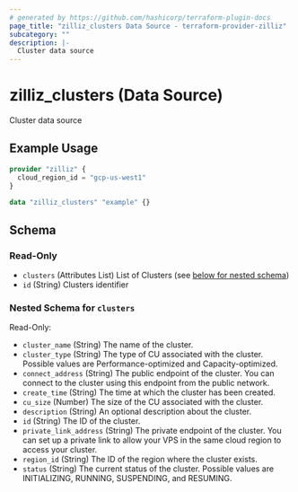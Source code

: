 ```yaml
---
# generated by https://github.com/hashicorp/terraform-plugin-docs
page_title: "zilliz_clusters Data Source - terraform-provider-zilliz"
subcategory: ""
description: |-
  Cluster data source
---
```


# zilliz_clusters (Data Source)

Cluster data source

## Example Usage

```terraform
provider "zilliz" {
  cloud_region_id = "gcp-us-west1"
}

data "zilliz_clusters" "example" {}
```

<!-- schema generated by tfplugindocs -->
## Schema

### Read-Only

- `clusters` (Attributes List) List of Clusters (see [below for nested schema](#nestedatt--clusters))
- `id` (String) Clusters identifier

<a id="nestedatt--clusters"></a>
### Nested Schema for `clusters`

Read-Only:

- `cluster_name` (String) The name of the cluster.
- `cluster_type` (String) The type of CU associated with the cluster. Possible values are Performance-optimized and Capacity-optimized.
- `connect_address` (String) The public endpoint of the cluster. You can connect to the cluster using this endpoint from the public network.
- `create_time` (String) The time at which the cluster has been created.
- `cu_size` (Number) The size of the CU associated with the cluster.
- `description` (String) An optional description about the cluster.
- `id` (String) The ID of the cluster.
- `private_link_address` (String) The private endpoint of the cluster. You can set up a private link to allow your VPS in the same cloud region to access your cluster.
- `region_id` (String) The ID of the region where the cluster exists.
- `status` (String) The current status of the cluster. Possible values are INITIALIZING, RUNNING, SUSPENDING, and RESUMING.
